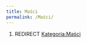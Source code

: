 ```yaml
---
title: Maści
permalink: /Maści/
---
```


1.  REDIRECT [Kategoria:Maści](/atopedia/Kategoria:Maści "wikilink")
